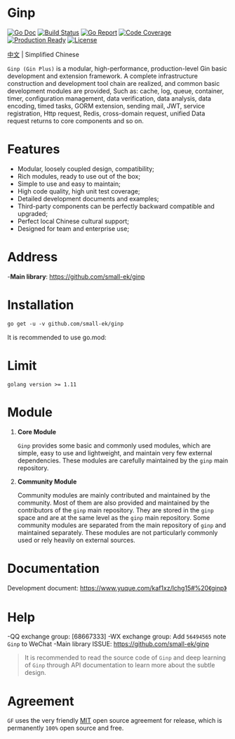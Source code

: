 # Ginp
[![Go Doc](https://godoc.org/github.com/gogf/gf?status.svg)](https://www.yuque.com/kaf1xz/lchg15#%20《ginp》)
[![Build Status](https://travis-ci.org/gogf/gf.svg?branch=master)](https://goreportcard.com/report/github.com/small-ek/ginp)
[![Go Report](https://goreportcard.com/badge/github.com/gogf/gf?v=1)](https://goreportcard.com/report/github.com/small-ek/ginp )
[![Code Coverage](https://codecov.io/gh/gogf/gf/branch/master/graph/badge.svg)](https://codecov.io/gh/small-ek/ginp)
[![Production Ready](https://img.shields.io/badge/production-ready-blue.svg)](https://github.com/small-ek/ginp)
[![License](https://img.shields.io/github/license/gogf/gf.svg?style=flat)](https://github.com/small-ek/ginp)

[中文](README_ZH.md) | Simplified Chinese

`Ginp (Gin Plus)` is a modular, high-performance, production-level Gin basic development and extension framework.
A complete infrastructure construction and development tool chain are realized, and common basic development modules are provided,
Such as: cache, log, queue, container, timer, configuration management, data verification, data analysis, data encoding, timed tasks, GORM extension, sending mail, JWT, service registration, Http request, Redis, cross-domain request, unified Data request returns to core components and so on.


# Features
* Modular, loosely coupled design, compatibility;
* Rich modules, ready to use out of the box;
* Simple to use and easy to maintain;
* High code quality, high unit test coverage;
* Detailed development documents and examples;
* Third-party components can be perfectly backward compatible and upgraded;
* Perfect local Chinese cultural support;
* Designed for team and enterprise use;

# Address
-**Main library**: https://github.com/small-ek/ginp

# Installation
```html
go get -u -v github.com/small-ek/ginp
```
It is recommended to use go.mod:

# Limit
```shell
golang version >= 1.11
```
# Module

1. **Core Module**

    `Ginp` provides some basic and commonly used modules, which are simple, easy to use and lightweight, and maintain very few external dependencies. These modules are carefully maintained by the `ginp` main repository.

1. **Community Module**

    Community modules are mainly contributed and maintained by the community. Most of them are also provided and maintained by the contributors of the `ginp` main repository. They are stored in the `ginp` space and are at the same level as the `ginp` main repository. Some community modules are separated from the main repository of `ginp` and maintained separately. These modules are not particularly commonly used or rely heavily on external sources.



# Documentation

Development document: https://www.yuque.com/kaf1xz/lchg15#%20《ginp》

# Help
-QQ exchange group: [68667333]
-WX exchange group: Add `56494565` note `Ginp` to WeChat
-Main library ISSUE: https://github.com/small-ek/ginp

> It is recommended to read the source code of `Ginp` and deep learning of `Ginp` through API documentation to learn more about the subtle design.

# Agreement

`GF` uses the very friendly [MIT](LICENSE) open source agreement for release, which is permanently `100%` open source and free.